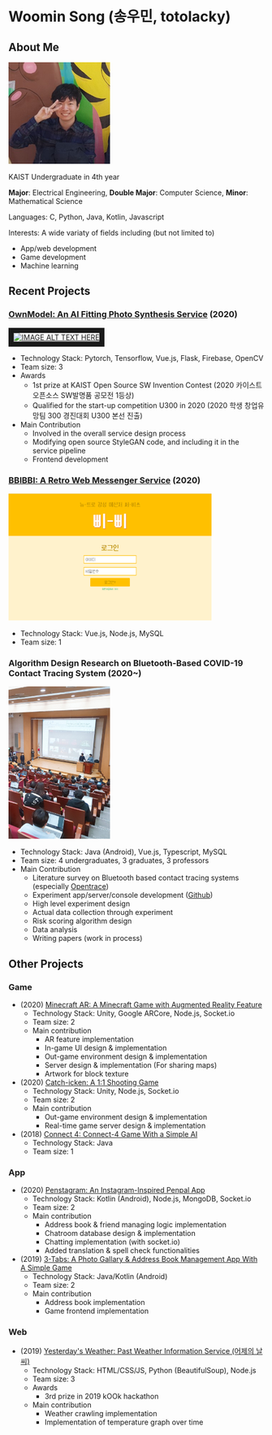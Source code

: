# Woomin Song (송우민, totolacky)

## About Me
<img src="./images/woomin_song.jpg" width="200" height="200">

KAIST Undergraduate in 4th year

**Major**: Electrical Engineering, **Double Major**: Computer Science, **Minor**: Mathematical Science

Languages: C, Python, Java, Kotlin, Javascript

Interests: A wide variaty of fields including (but not limited to)
* App/web development
* Game development
* Machine learning

## Recent Projects

### [OwnModel: An AI Fitting Photo Synthesis Service](https://github.com/HyeongshinYoon/OpenSource_2020) (2020)

<a href="https://www.youtube.com/watch?v=Pu4BiJlqSkk&ab_channel=OwnModel
" target="_blank"><img src="http://img.youtube.com/vi/Pu4BiJlqSkk/0.jpg" 
alt="IMAGE ALT TEXT HERE" width="240" height="180" border="10" /></a>

* Technology Stack: Pytorch, Tensorflow, Vue.js, Flask, Firebase, OpenCV
* Team size: 3
* Awards
  - 1st prize at KAIST Open Source SW Invention Contest (2020 카이스트 오픈소스 SW발명품 공모전 1등상)
  - Qualified for the start-up competition U300 in 2020 (2020 학생 창업유망팀 300 경진대회 U300 본선 진출)
* Main Contribution
  - Involved in the overall service design process
  - Modifying open source StyleGAN code, and including it in the service pipeline
  - Frontend development

### [BBIBBI: A Retro Web Messenger Service](https://github.com/totolacky/BBIBBI) (2020)

<img src="./images/bbibbi.PNG" width="400" height="250">

* Technology Stack: Vue.js, Node.js, MySQL
* Team size: 1

### Algorithm Design Research on Bluetooth-Based COVID-19 Contact Tracing System (2020~)

<img src="./images/contact_tracing.jpg" width="200" height="300">

* Technology Stack: Java (Android), Vue.js, Typescript, MySQL
* Team size: 4 undergraduates, 3 graduates, 3 professors
* Main Contribution
  - Literature survey on Bluetooth based contact tracing systems (especially [Opentrace](https://github.com/opentrace-community))
  - Experiment app/server/console development ([Github](https://github.com/leesh3288/GAENTest))
  - High level experiment design
  - Actual data collection through experiment
  - Risk scoring algorithm design
  - Data analysis
  - Writing papers (work in process)

## Other Projects

### Game
* (2020) [Minecraft AR: A Minecraft Game with Augmented Reality Feature](https://github.com/totolacky/Minecraft)
  - Technology Stack: Unity, Google ARCore, Node.js, Socket.io
  - Team size: 2
  - Main contribution
    - AR feature implementation
    - In-game UI design & implementation
    - Out-game environment design & implementation
    - Server design & implementation (For sharing maps)
    - Artwork for block texture
* (2020) [Catch-icken: A 1:1 Shooting Game](https://github.com/totolacky/Catch-icken)
  - Technology Stack: Unity, Node.js, Socket.io
  - Team size: 2
  - Main contribution
    - Out-game environment design & implementation
    - Real-time game server design & implementation
* (2018) [Connect 4: Connect-4 Game With a Simple AI](https://github.com/totolacky/ConnectFourAI)
  - Technology Stack: Java
  - Team size: 1

### App
* (2020) [Penstagram: An Instagram-Inspired Penpal App](https://github.com/HelloJaneJane/Penstagram)
  - Technology Stack: Kotlin (Android), Node.js, MongoDB, Socket.io
  - Team size: 2
  - Main contribution
    - Address book & friend managing logic implementation
    - Chatroom database design & implementation
    - Chatting implementation (with socket.io)
    - Added translation & spell check functionalities
* (2019) [3-Tabs: A Photo Gallary & Address Book Management App With A Simple Game](https://github.com/totolacky/3-tabs)
  - Technology Stack: Java/Kotlin (Android)
  - Team size: 2
  - Main contribution
    - Address book implementation
    - Game frontend implementation

### Web
* (2019) [Yesterday's Weather: Past Weather Information Service (어제의 날씨)](https://github.com/holymollyhao/kookhackathon)
  - Technology Stack: HTML/CSS/JS, Python (BeautifulSoup), Node.js
  - Team size: 3
  - Awards
    - 3rd prize in 2019 kOOk hackathon
  - Main contribution
    - Weather crawling implementation
    - Implementation of temperature graph over time



